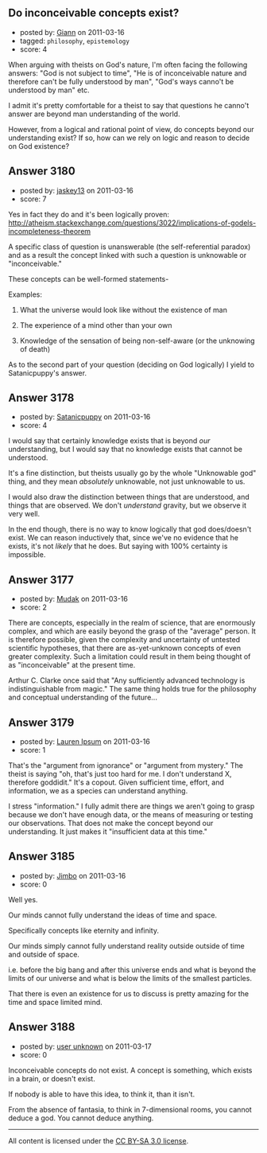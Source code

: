 ## Do inconceivable concepts exist?

- posted by: [Giann](https://stackexchange.com/users/-1/1281-giann) on 2011-03-16
- tagged: `philosophy`, `epistemology`
- score: 4

When arguing with theists on God's nature, I'm often facing the following answers: "God is not subject to time", "He is of inconceivable nature and therefore can't be fully understood by man", "God's ways canno't be understood by man" etc.

I admit it's pretty comfortable for a theist to say that questions he canno't answer are beyond man understanding of the world. 

However, from a logical and rational point of view, do concepts beyond our understanding exist? If so, how can we rely on logic and reason to decide on God existence?


## Answer 3180

- posted by: [jaskey13](https://stackexchange.com/users/-1/1107-jaskey13) on 2011-03-16
- score: 7

Yes in fact they do and it's been logically proven: http://atheism.stackexchange.com/questions/3022/implications-of-godels-incompleteness-theorem

A specific class of question is unanswerable (the self-referential paradox) and as a result the concept linked with such a question is unknowable or "inconceivable."

These concepts can be well-formed statements-

Examples:

1) What the universe would look like without the existence of man

2) The experience of a mind other than your own

3) Knowledge of the sensation of being non-self-aware (or the unknowing of death)



As to the second part of your question (deciding on God logically) I yield to Satanicpuppy's answer.


## Answer 3178

- posted by: [Satanicpuppy](https://stackexchange.com/users/-1/169-satanicpuppy) on 2011-03-16
- score: 4

I would say that certainly knowledge exists that is beyond *our* understanding, but I would say that no knowledge exists that cannot be understood. 

It's a fine distinction, but theists usually go by the whole "Unknowable god" thing, and they mean *absolutely* unknowable, not just unknowable to us.

I would also draw the distinction between things that are understood, and things that are observed. We don't *understand* gravity, but we observe it very well.

In the end though, there is no way to know logically that god does/doesn't exist. We can reason inductively that, since we've no evidence that he exists, it's not *likely* that he does. But saying with 100% certainty is impossible.


## Answer 3177

- posted by: [Mudak](https://stackexchange.com/users/-1/205-mudak) on 2011-03-16
- score: 2

There are concepts, especially in the realm of science, that are enormously complex, and which are easily beyond the grasp of the "average" person.  It is therefore possible, given the complexity and uncertainty of untested scientific hypotheses, that there are as-yet-unknown concepts of even greater complexity.  Such a limitation could result in them being thought of as "inconceivable" at the present time.

Arthur C. Clarke once said that "Any sufficiently advanced technology is indistinguishable from magic."  The same thing holds true for the philosophy and conceptual understanding of the future... 


## Answer 3179

- posted by: [Lauren Ipsum](https://stackexchange.com/users/-1/71-lauren-ipsum) on 2011-03-16
- score: 1

That's the "argument from ignorance" or "argument from mystery." The theist is saying "oh, that's just too hard for me. I don't understand X, therefore goddidit." It's a copout. Given sufficient time, effort, and information, we as a species can understand anything. 

I stress "information." I fully admit there are things we aren't going to grasp because we don't have enough data, or the means of measuring or testing our observations. That does not make the concept beyond our understanding. It just makes it "insufficient data at this time."


## Answer 3185

- posted by: [Jimbo](https://stackexchange.com/users/-1/1258-jimbo) on 2011-03-16
- score: 0

Well yes.

Our minds cannot fully understand the ideas of time and space.

Specifically concepts like eternity and infinity.

Our minds simply cannot fully understand reality outside outside of time and outside of space.

i.e. before the big bang and after this universe ends and what is beyond the limits of our universe and what is below the limits of the smallest particles.

That there is even an existence for us to discuss is pretty amazing for the time and space limited mind.


## Answer 3188

- posted by: [user unknown](https://stackexchange.com/users/-1/992-user-unknown) on 2011-03-17
- score: 0

Inconceivable concepts do not exist. A concept is something, which exists in a brain, or doesn't exist. 

If nobody is able to have this idea, to think it, than it isn't. 

From the absence of fantasia, to think in 7-dimensional rooms, you cannot deduce a god. You cannot deduce anything. 



---

All content is licensed under the [CC BY-SA 3.0 license](https://creativecommons.org/licenses/by-sa/3.0/).
